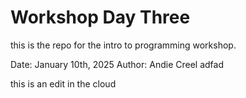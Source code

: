 # Workshop Day Three 
this is the repo for the intro to programming workshop. 

Date: January 10th, 2025
Author: Andie Creel 
adfad 

this is an edit in the cloud 
